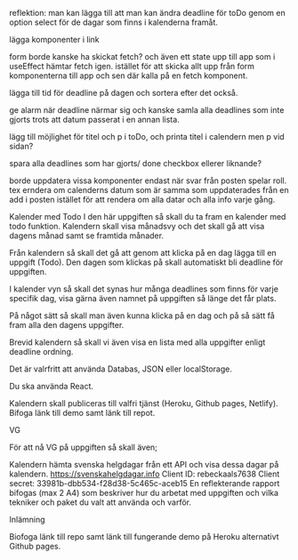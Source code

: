 reflektion: 
man kan lägga till att man kan ändra deadline för toDo genom en option select för de dagar som finns i kalenderna framåt. 

lägga komponenter i link

form borde kanske ha skickat fetch? och även ett state upp till app som i useEffect hämtar fetch igen. 
istället för att skicka allt upp från form komponenterna till app och sen där kalla på en fetch komponent. 

lägga till tid för deadline på dagen och sortera efter det också. 

ge alarm när deadline närmar sig och kanske samla alla deadlines som inte gjorts trots att datum passerat i en annan lista.

lägg till möjlighet för titel och p i toDo, och printa titel i calendern men p vid sidan?

spara alla deadlines som har gjorts/ done checkbox ellerer liknande?

borde uppdatera vissa komponenter endast när svar från posten spelar roll. tex erndera om calenderns datum som är samma som uppdaterades från en add i posten istället för att rendera om alla datar och alla info varje gång. 

Kalender med Todo 
I den här uppgiften så skall du ta fram en kalender med todo funktion. 
Kalendern skall visa månadsvy och det skall gå att visa dagens månad samt se framtida månader.

Från kalendern så skall det gå att genom att klicka på en dag lägga till en uppgift (Todo). Den dagen som klickas på skall automatiskt bli deadline för uppgiften. 

I kalender vyn så skall det synas hur många deadlines som finns för varje specifik dag, visa gärna även namnet på uppgiften så länge det får plats.

På något sätt så skall man även kunna klicka på en dag och på så sätt få fram alla den dagens uppgifter.

Brevid kalendern så skall vi även visa en lista med alla uppgifter enligt deadline ordning.

Det är valrfritt att använda Databas, JSON eller localStorage.

Du ska använda React.

Kalendern skall publiceras till valfri tjänst (Heroku, Github pages, Netlify). Bifoga länk till demo samt länk till repot.

VG

För att nå VG på uppgiften så skall även;

Kalendern hämta svenska helgdagar från ett API och visa dessa dagar på kalendern.
https://svenskahelgdagar.info
Client ID:	rebeckaals7638
Client secret: 33981b-dbb534-f28d38-5c465c-aceb15
En reflekterande rapport bifogas (max 2 A4) som beskriver hur du arbetat med uppgiften och vilka tekniker och paket du valt att använda och varför.

Inlämning

Biofoga länk till repo samt länk till fungerande demo på Heroku alternativt Github pages.